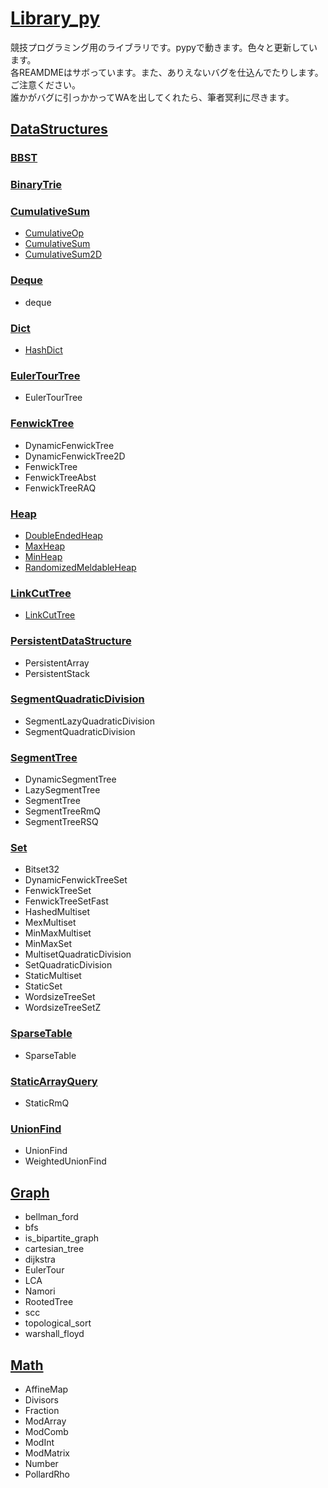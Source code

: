 # [Library_py](https://github.com/titanium-22/Library_py)

競技プログラミング用のライブラリです。pypyで動きます。色々と更新しています。  
各REAMDMEはサボっています。また、ありえないバグを仕込んでたりします。ご注意ください。  
誰かがバグに引っかかってWAを出してくれたら、筆者冥利に尽きます。  

## [DataStructures](DataStructures/DataStructures.md)

### [BBST](DataStructures/BBST/BBST.md)

### [BinaryTrie](DataStructures/BinaryTrie/BinaryTrie.md)

### [CumulativeSum](DataStructures/CumulativeSum/CumulativeSum.md)
- [CumulativeOp](DataStructures/CumulativeSum/CumulativeOp.md)
- [CumulativeSum](DataStructures/CumulativeSum/CumulativeSum_py.md)
- [CumulativeSum2D](DataStructures/CumulativeSum/CumulativeSum2D.md)

### [Deque](DataStructures/Deque/Deque.md)
- deque

### [Dict](DataStructures/Dict/Dict.md)
- [HashDict](DataStructures/Dict/HashDict.md)

### [EulerTourTree](DataStructures/EulerTourTree/EulerTourTree.md)
- EulerTourTree

### [FenwickTree](DataStructures/FenwickTree/FenwickTree.md)
- DynamicFenwickTree
- DynamicFenwickTree2D
- FenwickTree
- FenwickTreeAbst
- FenwickTreeRAQ

### [Heap](DataStructures/Heap/Heap.md)
- [DoubleEndedHeap](DataStructures/Heap/DoubleEndedHeap.md)
- [MaxHeap](DataStructures/Heap/MaxHeap.md)
- [MinHeap](DataStructures/Heap/MinHeap.md)
- [RandomizedMeldableHeap](DataStructures/Heap/RandomizedMeldableHeap.md)

### [LinkCutTree](DataStructures/LinkCutTree/LinkCutTree.md)
- [LinkCutTree](DataStructures/LinkCutTree/LinkCutTree.md)

### [PersistentDataStructure]()
- PersistentArray
- PersistentStack

### [SegmentQuadraticDivision]()
- SegmentLazyQuadraticDivision
- SegmentQuadraticDivision

### [SegmentTree](DataStructures/SegmentTree/SegmentTree.md)
- DynamicSegmentTree
- LazySegmentTree
- SegmentTree
- SegmentTreeRmQ
- SegmentTreeRSQ

### [Set](DataStructures/Set/Set.md)
- Bitset32
- DynamicFenwickTreeSet
- FenwickTreeSet
- FenwickTreeSetFast
- HashedMultiset
- MexMultiset
- MinMaxMultiset
- MinMaxSet
- MultisetQuadraticDivision
- SetQuadraticDivision
- StaticMultiset
- StaticSet
- WordsizeTreeSet
- WordsizeTreeSetZ

### [SparseTable](DataStructures/SparseTable/SparseTable.md)
- SparseTable

### [StaticArrayQuery](DataStructures/StaticArrayQuery/StaticArrayQuery.md)
- StaticRmQ

### [UnionFind](DataStructures/UnionFind/UnionFind.md)
- UnionFind
- WeightedUnionFind

## [Graph](Graph/Graph.md)
- bellman_ford
- bfs
- is_bipartite_graph
- cartesian_tree
- dijkstra
- EulerTour
- LCA
- Namori
- RootedTree
- scc
- topological_sort
- warshall_floyd

## [Math](Math/Math.md)
- AffineMap
- Divisors
- Fraction
- ModArray
- ModComb
- ModInt
- ModMatrix
- Number
- PollardRho

